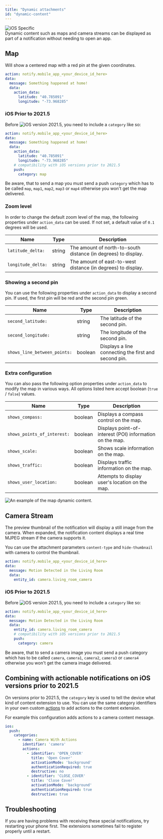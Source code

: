 ```yaml
---
title: "Dynamic attachments"
id: "dynamic-content"
---
```


![iOS](/assets/iOS.svg) Specific<br />
Dynamic content such as maps and camera streams can be displayed as part of a notification without needing to open an app.

## Map
Will show a centered map with a red pin at the given coordinates.

```yaml
action: notify.mobile_app_<your_device_id_here>
data:
  message: Something happened at home!
  data:
    action_data:
      latitude: "40.785091"
      longitude: "-73.968285"
```

### iOS Prior to 2021.5

Before ![iOS](/assets/iOS.svg) version 2021.5, you need to include a `category` like so:

```yaml
action: notify.mobile_app_<your_device_id_here>
data:
  message: Something happened at home!
  data:
    action_data:
      latitude: "40.785091"
      longitude: "-73.968285"
    # compatibility with iOS versions prior to 2021.5
    push:
      category: map
```

Be aware, that to send a map you must send a push `category` which has to be called `map`, `map1`, `map2`, `map3` or `map4`  otherwise you won't get the map delivered.

### Zoom level

In order to change the default zoom level of the map, the following properties under `action_data` can be used. If not set, a default value of `0.1` degrees will be used.

| Name | Type | Description |
| ------------ | ------------- | ------------- |  
| `latitude_delta:` | string | The amount of north-to-south distance (in degrees) to display. |
| `longitude_delta:` | string | The amount of east-to-west distance (in degrees) to display. |

### Showing a second pin

You can use the following properties under `action_data` to display a second pin. If used, the first pin will be red and the second pin green.

| Name | Type | Description |
| ------------ | ------------- | ------------- |  
| `second_latitude:` | string | The latitude of the second pin. |
| `second_longitude:` | string | The longitude of the second pin. |
| `shows_line_between_points:` | boolean | Displays a line connecting the first and second pin. |

### Extra configuration

You can also pass the following option properties under `action_data` to modify the map in various ways. All options listed here accept boolean (`true` / `false`) values.

| Name | Type | Description |
| ------------ | ------------- | ------------- |
| `shows_compass:` | boolean | Displays a compass control on the map. |
| `shows_points_of_interest:` | boolean | Displays point-of-interest (POI) information on the map. |
| `shows_scale:` | boolean | Shows scale information on the map. |
| `shows_traffic:` | boolean | Displays traffic information on the map. |
| `shows_user_location:` | boolean | Attempts to display user's location on the map. |

![An example of the map dynamic content.](/assets/ios/map.png)

## Camera Stream

The preview thumbnail of the notification will display a still image from the camera. When expanded, the notification content displays a real time MJPEG stream if the camera supports it.

You can use the attachment parameters `content-type` and `hide-thumbnail` with camera to control the thumbnail.

```yaml
action: notify.mobile_app_<your_device_id_here>
data:
  message: Motion Detected in the Living Room
  data:
    entity_id: camera.living_room_camera
```

### iOS Prior to 2021.5

Before ![iOS](/assets/iOS.svg) version 2021.5, you need to include a `category` like so:

```yaml
action: notify.mobile_app_<your_device_id_here>
data:
  message: Motion Detected in the Living Room
  data:
    entity_id: camera.living_room_camera
    # compatibility with iOS versions prior to 2021.5
    push:
      category: camera
```

Be aware, that to send a camera image you must send a push category which has to be called `camera`, `camera1`, `camera2`, `camera3` or `camera4` otherwise you won't get the camera image delivered.

## Combining with actionable notifications on iOS versions prior to 2021.5

On versions prior to 2021.5, the `category` key is used to tell the device what kind of content extension to use. You can use the same category identifiers in your own custom [actions](actionable.md) to add actions to the content extension.

For example this configuration adds actions to a camera content message.

```yaml
ios:
  push:
    categories:
      - name: Camera With Actions
        identifier: 'camera'
        actions:
          - identifier: 'OPEN_COVER'
            title: 'Open Cover'
            activationMode: 'background'
            authenticationRequired: true
            destructive: no
          - identifier: 'CLOSE_COVER'
            title: 'Close Cover'
            activationMode: 'background'
            authenticationRequired: true
            destructive: true
```

## Troubleshooting

If you are having problems with receiving these special notifications, try restarting your phone first. The extensions sometimes fail to register properly until a restart.

